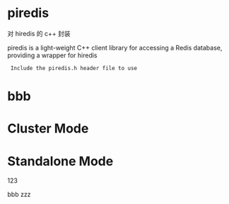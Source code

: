 # piredis

对 hiredis 的 c++ 封装


piredis is a light-weight C++ client library for accessing a Redis database, providing a wrapper for hiredis

` Include the piredis.h header file to use`
# bbb
# Cluster Mode

# Standalone Mode
123

bbb
zzz
